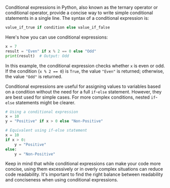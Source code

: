 Conditional expressions in Python, also known as the ternary operator or conditional operator, provide a concise way to write simple conditional statements in a single line. The syntax of a conditional expression is:

```python
value_if_true if condition else value_if_false
```

Here's how you can use conditional expressions:

```python
x = 7
result = "Even" if x % 2 == 0 else "Odd"
print(result)  # Output: Odd
```

In this example, the conditional expression checks whether `x` is even or odd. If the condition (`x % 2 == 0`) is `True`, the value `"Even"` is returned; otherwise, the value `"Odd"` is returned.

Conditional expressions are useful for assigning values to variables based on a condition without the need for a full `if`-`else` statement. However, they are best used for simple cases. For more complex conditions, nested `if`-`else` statements might be clearer.

```python
# Using a conditional expression
x = 10
y = "Positive" if x > 0 else "Non-Positive"

# Equivalent using if-else statement
x = 10
if x > 0:
    y = "Positive"
else:
    y = "Non-Positive"
```

Keep in mind that while conditional expressions can make your code more concise, using them excessively or in overly complex situations can reduce code readability. It's important to find the right balance between readability and conciseness when using conditional expressions.
